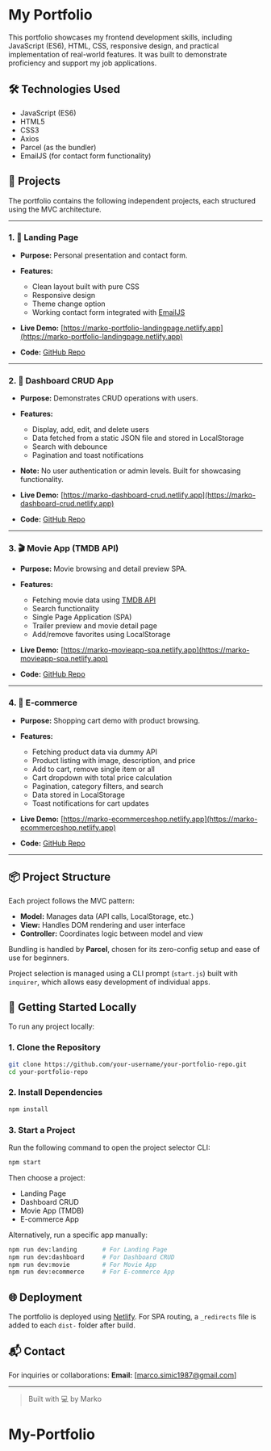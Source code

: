 # My Portfolio

This portfolio showcases my frontend development skills, including JavaScript (ES6), HTML, CSS, responsive design, and practical implementation of real-world features. It was built to demonstrate proficiency and support my job applications.

## 🛠️ Technologies Used

- JavaScript (ES6)
- HTML5
- CSS3
- Axios
- Parcel (as the bundler)
- EmailJS (for contact form functionality)

## 📁 Projects

The portfolio contains the following independent projects, each structured using the MVC architecture.

---

### 1. 🚀 Landing Page

- **Purpose:** Personal presentation and contact form.
- **Features:**

  - Clean layout built with pure CSS
  - Responsive design
  - Theme change option
  - Working contact form integrated with [EmailJS](https://www.emailjs.com/)

- **Live Demo:** [https://marko-portfolio-landingpage.netlify.app](https://marko-portfolio-landingpage.netlify.app)
- **Code:** [GitHub Repo](https://github.com/your-username/portfolio-landing)

---

### 2. 🧮 Dashboard CRUD App

- **Purpose:** Demonstrates CRUD operations with users.
- **Features:**

  - Display, add, edit, and delete users
  - Data fetched from a static JSON file and stored in LocalStorage
  - Search with debounce
  - Pagination and toast notifications

- **Note:** No user authentication or admin levels. Built for showcasing functionality.
- **Live Demo:** [https://marko-dashboard-crud.netlify.app](https://marko-dashboard-crud.netlify.app)
- **Code:** [GitHub Repo](https://github.com/your-username/dashboard-crud-app)

---

### 3. 🎬 Movie App (TMDB API)

- **Purpose:** Movie browsing and detail preview SPA.
- **Features:**

  - Fetching movie data using [TMDB API](https://developer.themoviedb.org/)
  - Search functionality
  - Single Page Application (SPA)
  - Trailer preview and movie detail page
  - Add/remove favorites using LocalStorage

- **Live Demo:** [https://marko-movieapp-spa.netlify.app](https://marko-movieapp-spa.netlify.app)
- **Code:** [GitHub Repo](https://github.com/your-username/movie-app-spa)

---

### 4. 🛒 E-commerce

- **Purpose:** Shopping cart demo with product browsing.
- **Features:**

  - Fetching product data via dummy API
  - Product listing with image, description, and price
  - Add to cart, remove single item or all
  - Cart dropdown with total price calculation
  - Pagination, category filters, and search
  - Data stored in LocalStorage
  - Toast notifications for cart updates

- **Live Demo:** [https://marko-ecommerceshop.netlify.app](https://marko-ecommerceshop.netlify.app)
- **Code:** [GitHub Repo](https://github.com/your-username/ecommerce-spa)

---

## 📦 Project Structure

Each project follows the MVC pattern:

- **Model:** Manages data (API calls, LocalStorage, etc.)
- **View:** Handles DOM rendering and user interface
- **Controller:** Coordinates logic between model and view

Bundling is handled by **Parcel**, chosen for its zero-config setup and ease of use for beginners.

Project selection is managed using a CLI prompt (`start.js`) built with `inquirer`, which allows easy development of individual apps.

## 🚀 Getting Started Locally

To run any project locally:

### 1. Clone the Repository

```bash
git clone https://github.com/your-username/your-portfolio-repo.git
cd your-portfolio-repo
```

### 2. Install Dependencies

```bash
npm install
```

### 3. Start a Project

Run the following command to open the project selector CLI:

```bash
npm start
```

Then choose a project:

- Landing Page
- Dashboard CRUD
- Movie App (TMDB)
- E-commerce App

Alternatively, run a specific app manually:

```bash
npm run dev:landing       # For Landing Page
npm run dev:dashboard     # For Dashboard CRUD
npm run dev:movie         # For Movie App
npm run dev:ecommerce     # For E-commerce App
```

## 🌐 Deployment

The portfolio is deployed using [Netlify](https://www.netlify.com/). For SPA routing, a `_redirects` file is added to each `dist-` folder after build.

## 📬 Contact

For inquiries or collaborations: **Email:** \[[marco.simic1987@gmail.com](mailto:marco.simic1987@gmail.com)]

---

> Built with 💻 by Marko
# My-Portfolio
